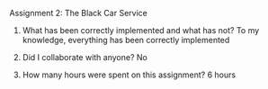 Assignment 2: The Black Car Service

1. What has been correctly implemented and what has not?
To my knowledge, everything has been correctly implemented

2. Did I collaborate with anyone?
No

3. How many hours were spent on this assignment?
6 hours